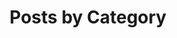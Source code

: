 ---
title: "Posts by Category"
layout: categories
permalink: /category/
author_profile: true
sidebar_main: true
---